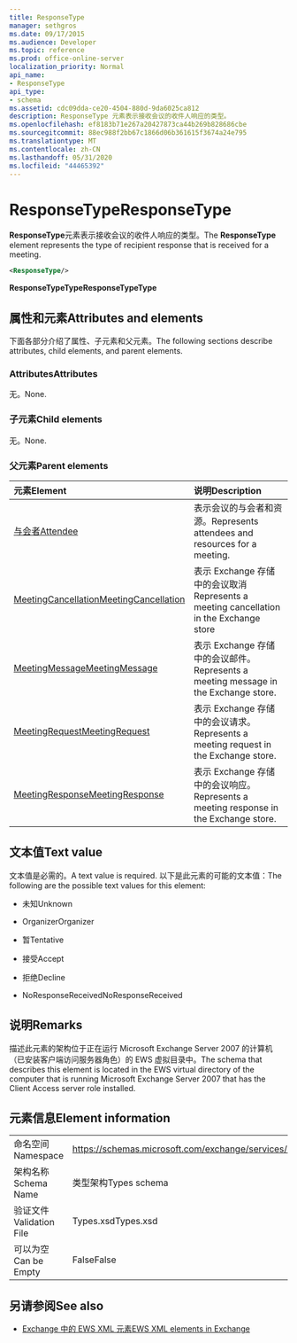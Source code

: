 ```yaml
---
title: ResponseType
manager: sethgros
ms.date: 09/17/2015
ms.audience: Developer
ms.topic: reference
ms.prod: office-online-server
localization_priority: Normal
api_name:
- ResponseType
api_type:
- schema
ms.assetid: cdc09dda-ce20-4504-880d-9da6025ca812
description: ResponseType 元素表示接收会议的收件人响应的类型。
ms.openlocfilehash: ef8183b71e267a20427873ca44b269b828686cbe
ms.sourcegitcommit: 88ec988f2bb67c1866d06b361615f3674a24e795
ms.translationtype: MT
ms.contentlocale: zh-CN
ms.lasthandoff: 05/31/2020
ms.locfileid: "44465392"
---
```

# <a name="responsetype"></a><span data-ttu-id="b72c2-103">ResponseType</span><span class="sxs-lookup"><span data-stu-id="b72c2-103">ResponseType</span></span>

<span data-ttu-id="b72c2-104">**ResponseType**元素表示接收会议的收件人响应的类型。</span><span class="sxs-lookup"><span data-stu-id="b72c2-104">The **ResponseType** element represents the type of recipient response that is received for a meeting.</span></span> 
  
```xml
<ResponseType/>
```

 <span data-ttu-id="b72c2-105">**ResponseTypeType**</span><span class="sxs-lookup"><span data-stu-id="b72c2-105">**ResponseTypeType**</span></span>
## <a name="attributes-and-elements"></a><span data-ttu-id="b72c2-106">属性和元素</span><span class="sxs-lookup"><span data-stu-id="b72c2-106">Attributes and elements</span></span>

<span data-ttu-id="b72c2-107">下面各部分介绍了属性、子元素和父元素。</span><span class="sxs-lookup"><span data-stu-id="b72c2-107">The following sections describe attributes, child elements, and parent elements.</span></span>
  
### <a name="attributes"></a><span data-ttu-id="b72c2-108">Attributes</span><span class="sxs-lookup"><span data-stu-id="b72c2-108">Attributes</span></span>

<span data-ttu-id="b72c2-109">无。</span><span class="sxs-lookup"><span data-stu-id="b72c2-109">None.</span></span>
  
### <a name="child-elements"></a><span data-ttu-id="b72c2-110">子元素</span><span class="sxs-lookup"><span data-stu-id="b72c2-110">Child elements</span></span>

<span data-ttu-id="b72c2-111">无。</span><span class="sxs-lookup"><span data-stu-id="b72c2-111">None.</span></span>
  
### <a name="parent-elements"></a><span data-ttu-id="b72c2-112">父元素</span><span class="sxs-lookup"><span data-stu-id="b72c2-112">Parent elements</span></span>

|<span data-ttu-id="b72c2-113">**元素**</span><span class="sxs-lookup"><span data-stu-id="b72c2-113">**Element**</span></span>|<span data-ttu-id="b72c2-114">**说明**</span><span class="sxs-lookup"><span data-stu-id="b72c2-114">**Description**</span></span>|
|:-----|:-----|
|[<span data-ttu-id="b72c2-115">与会者</span><span class="sxs-lookup"><span data-stu-id="b72c2-115">Attendee</span></span>](attendee.md) <br/> |<span data-ttu-id="b72c2-116">表示会议的与会者和资源。</span><span class="sxs-lookup"><span data-stu-id="b72c2-116">Represents attendees and resources for a meeting.</span></span>  <br/> |
|[<span data-ttu-id="b72c2-117">MeetingCancellation</span><span class="sxs-lookup"><span data-stu-id="b72c2-117">MeetingCancellation</span></span>](meetingcancellation.md) <br/> |<span data-ttu-id="b72c2-118">表示 Exchange 存储中的会议取消</span><span class="sxs-lookup"><span data-stu-id="b72c2-118">Represents a meeting cancellation in the Exchange store</span></span>  <br/> |
|[<span data-ttu-id="b72c2-119">MeetingMessage</span><span class="sxs-lookup"><span data-stu-id="b72c2-119">MeetingMessage</span></span>](meetingmessage.md) <br/> |<span data-ttu-id="b72c2-120">表示 Exchange 存储中的会议邮件。</span><span class="sxs-lookup"><span data-stu-id="b72c2-120">Represents a meeting message in the Exchange store.</span></span>  <br/> |
|[<span data-ttu-id="b72c2-121">MeetingRequest</span><span class="sxs-lookup"><span data-stu-id="b72c2-121">MeetingRequest</span></span>](meetingrequest.md) <br/> |<span data-ttu-id="b72c2-122">表示 Exchange 存储中的会议请求。</span><span class="sxs-lookup"><span data-stu-id="b72c2-122">Represents a meeting request in the Exchange store.</span></span>  <br/> |
|[<span data-ttu-id="b72c2-123">MeetingResponse</span><span class="sxs-lookup"><span data-stu-id="b72c2-123">MeetingResponse</span></span>](meetingresponse.md) <br/> |<span data-ttu-id="b72c2-124">表示 Exchange 存储中的会议响应。</span><span class="sxs-lookup"><span data-stu-id="b72c2-124">Represents a meeting response in the Exchange store.</span></span>  <br/> |
   
## <a name="text-value"></a><span data-ttu-id="b72c2-125">文本值</span><span class="sxs-lookup"><span data-stu-id="b72c2-125">Text value</span></span>

<span data-ttu-id="b72c2-126">文本值是必需的。</span><span class="sxs-lookup"><span data-stu-id="b72c2-126">A text value is required.</span></span> <span data-ttu-id="b72c2-127">以下是此元素的可能的文本值：</span><span class="sxs-lookup"><span data-stu-id="b72c2-127">The following are the possible text values for this element:</span></span>
  
- <span data-ttu-id="b72c2-128">未知</span><span class="sxs-lookup"><span data-stu-id="b72c2-128">Unknown</span></span>
    
- <span data-ttu-id="b72c2-129">Organizer</span><span class="sxs-lookup"><span data-stu-id="b72c2-129">Organizer</span></span>
    
- <span data-ttu-id="b72c2-130">暂</span><span class="sxs-lookup"><span data-stu-id="b72c2-130">Tentative</span></span>
    
- <span data-ttu-id="b72c2-131">接受</span><span class="sxs-lookup"><span data-stu-id="b72c2-131">Accept</span></span>
    
- <span data-ttu-id="b72c2-132">拒绝</span><span class="sxs-lookup"><span data-stu-id="b72c2-132">Decline</span></span>
    
- <span data-ttu-id="b72c2-133">NoResponseReceived</span><span class="sxs-lookup"><span data-stu-id="b72c2-133">NoResponseReceived</span></span>
    
## <a name="remarks"></a><span data-ttu-id="b72c2-134">说明</span><span class="sxs-lookup"><span data-stu-id="b72c2-134">Remarks</span></span>

<span data-ttu-id="b72c2-135">描述此元素的架构位于正在运行 Microsoft Exchange Server 2007 的计算机（已安装客户端访问服务器角色）的 EWS 虚拟目录中。</span><span class="sxs-lookup"><span data-stu-id="b72c2-135">The schema that describes this element is located in the EWS virtual directory of the computer that is running Microsoft Exchange Server 2007 that has the Client Access server role installed.</span></span>
  
## <a name="element-information"></a><span data-ttu-id="b72c2-136">元素信息</span><span class="sxs-lookup"><span data-stu-id="b72c2-136">Element information</span></span>

|||
|:-----|:-----|
|<span data-ttu-id="b72c2-137">命名空间</span><span class="sxs-lookup"><span data-stu-id="b72c2-137">Namespace</span></span>  <br/> |https://schemas.microsoft.com/exchange/services/2006/types  <br/> |
|<span data-ttu-id="b72c2-138">架构名称</span><span class="sxs-lookup"><span data-stu-id="b72c2-138">Schema Name</span></span>  <br/> |<span data-ttu-id="b72c2-139">类型架构</span><span class="sxs-lookup"><span data-stu-id="b72c2-139">Types schema</span></span>  <br/> |
|<span data-ttu-id="b72c2-140">验证文件</span><span class="sxs-lookup"><span data-stu-id="b72c2-140">Validation File</span></span>  <br/> |<span data-ttu-id="b72c2-141">Types.xsd</span><span class="sxs-lookup"><span data-stu-id="b72c2-141">Types.xsd</span></span>  <br/> |
|<span data-ttu-id="b72c2-142">可以为空</span><span class="sxs-lookup"><span data-stu-id="b72c2-142">Can be Empty</span></span>  <br/> |<span data-ttu-id="b72c2-143">False</span><span class="sxs-lookup"><span data-stu-id="b72c2-143">False</span></span>  <br/> |
   
## <a name="see-also"></a><span data-ttu-id="b72c2-144">另请参阅</span><span class="sxs-lookup"><span data-stu-id="b72c2-144">See also</span></span>



- [<span data-ttu-id="b72c2-145">Exchange 中的 EWS XML 元素</span><span class="sxs-lookup"><span data-stu-id="b72c2-145">EWS XML elements in Exchange</span></span>](ews-xml-elements-in-exchange.md)

